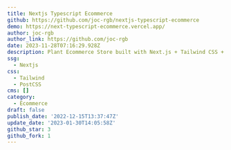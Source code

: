 ```yaml
---
title: Nextjs Typescript Ecommerce
github: https://github.com/joc-rgb/nextjs-typescript-ecommerce
demo: https://next-typescript-ecommerce.vercel.app/
author: joc-rgb
author_link: https://github.com/joc-rgb
date: 2023-11-28T07:16:29.928Z
description: Plant Ecommerce Store built with Next.js + Tailwind CSS + TypeScript
ssg:
  - Nextjs
css:
  - Tailwind
  - PostCSS
cms: []
category:
  - Ecommerce
draft: false
publish_date: '2022-12-15T13:37:47Z'
update_date: '2023-01-30T14:05:58Z'
github_star: 3
github_fork: 1
---
```

